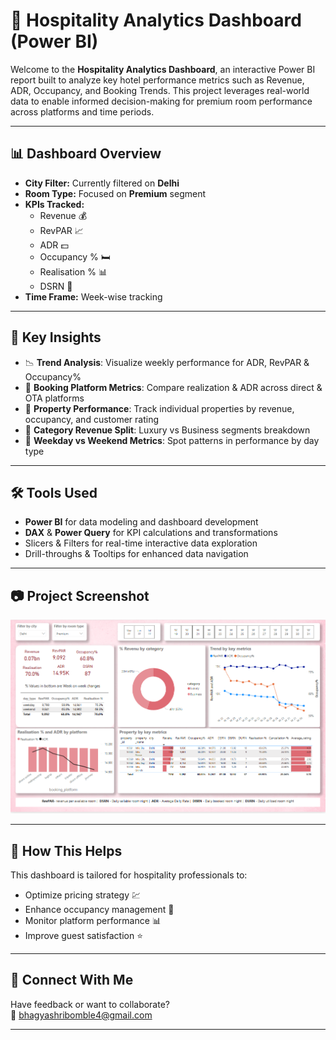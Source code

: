 # 🏨 Hospitality Analytics Dashboard (Power BI)

Welcome to the **Hospitality Analytics Dashboard**, an interactive Power BI report built to analyze key hotel performance metrics such as Revenue, ADR, Occupancy, and Booking Trends. This project leverages real-world data to enable informed decision-making for premium room performance across platforms and time periods.

---

## 📊 Dashboard Overview

- **City Filter:** Currently filtered on **Delhi**
- **Room Type:** Focused on **Premium** segment
- **KPIs Tracked:**
  - Revenue 💰
  - RevPAR  📈
  - ADR  💵
  - Occupancy % 🛏️
  - Realisation % 📊
  - DSRN 📅
- **Time Frame:** Week-wise tracking 

---

## 📌 Key Insights

- 📉 **Trend Analysis**: Visualize weekly performance for ADR, RevPAR & Occupancy%
- 🧭 **Booking Platform Metrics**: Compare realization & ADR across direct & OTA platforms
- 🏬 **Property Performance**: Track individual properties by revenue, occupancy, and customer rating
- 🎯 **Category Revenue Split**: Luxury vs Business segments breakdown
- 📅 **Weekday vs Weekend Metrics**: Spot patterns in performance by day type

---

## 🛠 Tools Used

- **Power BI** for data modeling and dashboard development  
- **DAX** & **Power Query** for KPI calculations and transformations
- Slicers & Filters for real-time interactive data exploration
- Drill-throughs & Tooltips for enhanced data navigation

---

## 📷 Project Screenshot

![Dashboard Preview](hospital.png)

---

## 🚀 How This Helps

This dashboard is tailored for hospitality professionals to:
- Optimize pricing strategy 💹
- Enhance occupancy management 🏨
- Monitor platform performance 📊
- Improve guest satisfaction ⭐

---

## 🤝 Connect With Me

Have feedback or want to collaborate?  
📧 bhagyashribomble4@gmail.com


---

